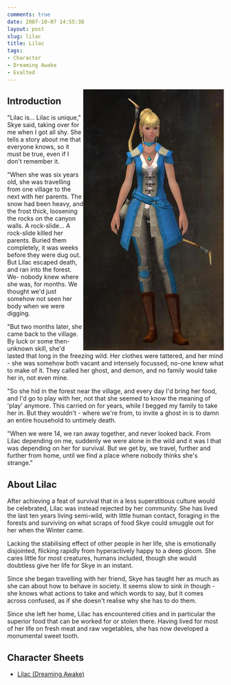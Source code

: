 ```yaml
---
comments: true
date: 2007-10-07 14:55:38
layout: post
slug: lilac
title: Lilac
tags:
- Character
- Dreaming Awake
- Exalted
---
```


<p><img src="/img/fiction/characters/portraits/lilac.png" style="float:right" /></p>
<h2>Introduction</h2>

<div class="story" markdown="1">
<p>"Lilac is...  Lilac is unique," Skye said, taking over for me when I got all shy.  She tells a story about me that everyone knows, so it must be true, even if I don&#039;t remember it.</p>
<p>"When she was six years old, she was travelling from one village to the next with her parents.  The snow had been heavy, and the frost thick, loosening the rocks on the canyon walls.  A rock-slide...  A rock-slide killed her parents.  Buried them completely, it was weeks before they were dug out.  But Lilac escaped death, and ran into the forest.  We- nobody knew where she was, for months.  We thought we&#039;d just somehow not seen her body when we were digging.</p>
<p>"But two months later, she came back to the village.  By luck or some then-unknown skill, she&#039;d lasted that long in the freezing wild.  Her clothes were tattered, and her mind - she was somehow both vacant and intensely focussed, no-one knew what to make of it.  They called her ghost, and demon, and no family would take her in, not even mine.</p>
<p>"So she hid in the forest near the village, and every day I&#039;d bring her food, and I&#039;d go to play with her, not that she seemed to know the meaning of &#039;play&#039; anymore.  This carried on for years, while I begged my family to take her in.  But they wouldn&#039;t - where we&#039;re from, to invite a ghost in is to damn an entire household to untimely death.</p>
<p>"When we were 14, we ran away together, and never looked back.  From Lilac depending on me, suddenly we were alone in the wild and it was I that was depending on her for survival.  But we get by, we travel, further and further from home, until we find a place where nobody thinks she&#039;s strange."</p>
</div>
<h2>About Lilac</h2>
<p>After achieving a feat of survival that in a less superstitious culture would be celebrated, Lilac was instead rejected by her community.  She has lived the last ten years living semi-wild, with little human contact, foraging in the forests and surviving on what scraps of food Skye could smuggle out for her when the Winter came.</p>
<p>Lacking the stabilising effect of other people in her life, she is emotionally disjointed, flicking rapidly from hyperactively happy to a deep gloom.  She cares little for most creatures, humans included, though she would doubtless give her life for Skye in an instant.</p>
<p>Since she began travelling with her friend, Skye has taught her as much as she can about how to behave in society.  It seems slow to sink in though - she knows what actions to take and which words to say, but it comes across confused, as if she doesn't realise why she has to do them.</p>
<p>Since she left her home, Lilac has encountered cities and in particular the superior food that can be worked for or stolen there.  Having lived for most of her life on fresh meat and raw vegetables, she has now developed a monumental sweet tooth.</p>
<h2>Character Sheets</h2>
<ul><li><a href="/img/fiction/characters/charsheets/lilac.pdf">Lilac (Dreaming Awake)</a></li></ul>
